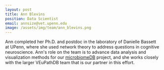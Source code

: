 ```yaml
---
layout: post
title: Ann Blevins
position: Data Scientist
email: annsize@vet.upenn.edu
image: /assets/img/team/ann_blevins.png
---
```


Ann completed her Ph.D. and postdoc in the laboratory of Danielle Bassett at UPenn, where she used network theory to address questions in cognitive neuroscience.  Ann's role on the team is to advance data analysis and visualization methods for our [microbiomeDB](http://microbiomedb.org/) project, and she works closely with the larger VEuPathDB team that is our partner in this effort.